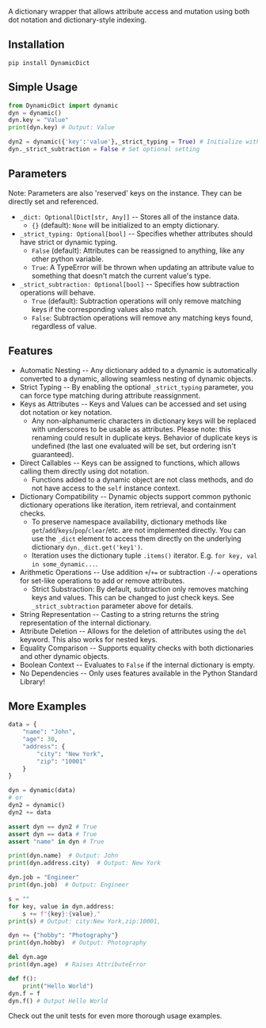 A dictionary wrapper that allows attribute access and mutation using both dot notation and dictionary-style indexing.

## Installation

`pip install DynamicDict`

## Simple Usage

```python
from DynamicDict import dynamic
dyn = dynamic()
dyn.key = "Value"
print(dyn.key) # Output: Value

dyn2 = dynamic({'key':'value'},_strict_typing = True) # Initialize with optional setting
dyn._strict_subtraction = False # Set optional setting
```

## Parameters

Note: Parameters are also 'reserved' keys on the instance. They can be directly set and referenced.

- `_dict: Optional[Dict[str, Any]]` -- Stores all of the instance data.
    - `{}` (default): `None` will be initialized to an empty dictionary.
- `_strict_typing: Optional[bool]` -- Specifies whether attributes should have strict or dynamic typing.
    - `False` (default): Attributes can be reassigned to anything, like any other python variable.
    - `True`: A TypeError will be thrown when updating an attribute value to something that doesn't match the current value's type.
- `_strict_subtraction: Optional[bool]` -- Specifies how subtraction operations will behave.
    - `True` (default): Subtraction operations will only remove matching keys if the corresponding values also match.
    - `False`: Subtraction operations will remove any matching keys found, regardless of value.

## Features

- Automatic Nesting -- Any dictionary added to a dynamic is automatically converted to a dynamic, allowing seamless nesting of dynamic objects.
- Strict Typing -- By enabling the optional `_strict_typing` parameter, you can force type matching during attribute reassignment.
- Keys as Attributes -- Keys and Values can be accessed and set using dot notation or key notation.
    - Any non-alphanumeric characters in dictionary keys will be replaced with underscores to be usable as attributes. Please note: this renaming could result in duplicate keys. Behavior of duplicate keys is undefined (the last one evaluated will be set, but ordering isn't guaranteed).
- Direct Callables -- Keys can be assigned to functions, which allows calling them directly using dot notation.
    - Functions added to a dynamic object are not class methods, and do not have access to the `self` instance context.
- Dictionary Compatibility -- Dynamic objects support common pythonic dictionary operations like iteration, item retrieval, and containment checks.
    - To preserve namespace availability, dictionary methods like `get`/`add`/`keys`/`pop`/`clear`/etc. are not implemented directly. You can use the `_dict` element to access them directly on the underlying dictionary `dyn._dict.get('key1')`.
    - Iteration uses the dictionary tuple `.items()` iterator. E.g. `for key, val in some_dynamic...`.
- Arithmetic Operations -- Use addition `+`/`+=` or subtraction `-`/`-=` operations for set-like operations to add or remove attributes.
    - Strict Substraction: By default, subtraction only removes matching keys and values. This can be changed to just check keys. See `_strict_subtraction` parameter above for details.
- String Representation -- Casting to a string returns the string representation of the internal dictionary.
- Attribute Deletion -- Allows for the deletion of attributes using the `del` keyword. This also works for nested keys.
- Equality Comparison -- Supports equality checks with both dictionaries and other dynamic objects.
- Boolean Context -- Evaluates to `False` if the internal dictionary is empty.
- No Dependencies -- Only uses features available in the Python Standard Library!

## More Examples

```python
data = {
    "name": "John",
    "age": 30,
    "address": {
        "city": "New York",
        "zip": "10001"
    }
}

dyn = dynamic(data)
# or
dyn2 = dynamic()
dyn2 += data

assert dyn == dyn2 # True
assert dyn == data # True
assert "name" in dyn # True

print(dyn.name)  # Output: John
print(dyn.address.city)  # Output: New York

dyn.job = "Engineer"
print(dyn.job)  # Output: Engineer

s = ""
for key, value in dyn.address:
    s += f"{key}:{value},"
print(s) # Output: city:New York,zip:10001,

dyn += {"hobby": "Photography"}
print(dyn.hobby)  # Output: Photography

del dyn.age
print(dyn.age)  # Raises AttributeError

def f():
    print("Hello World")
dyn.f = f
dyn.f() # Output Hello World
```

Check out the unit tests for even more thorough usage examples.
